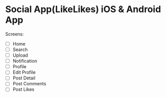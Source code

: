 # Social App(LikeLikes) iOS & Android App

Screens:

- [ ] Home
- [ ] Search
- [ ] Upload
- [ ] Notification
- [ ] Profile
- [ ] Edit Profile
- [ ] Post Detail
- [ ] Post Comments
- [ ] Post Likes

